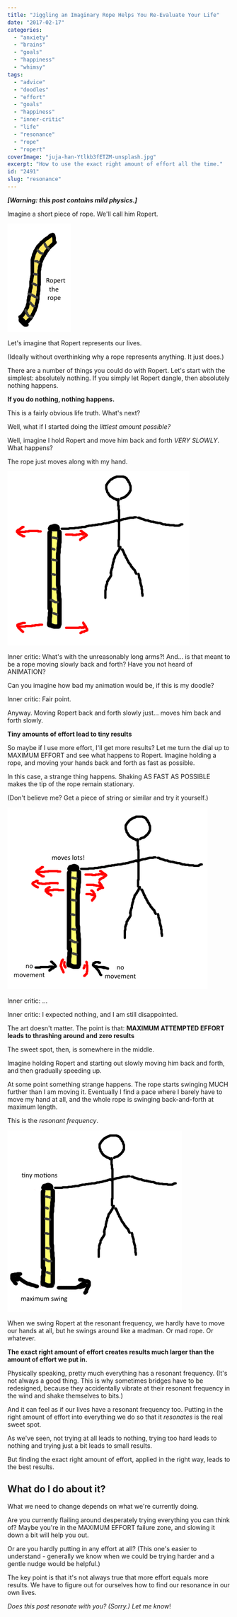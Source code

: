 ```yaml
---
title: "Jiggling an Imaginary Rope Helps You Re-Evaluate Your Life"
date: "2017-02-17"
categories: 
  - "anxiety"
  - "brains"
  - "goals"
  - "happiness"
  - "whimsy"
tags: 
  - "advice"
  - "doodles"
  - "effort"
  - "goals"
  - "happiness"
  - "inner-critic"
  - "life"
  - "resonance"
  - "rope"
  - "ropert"
coverImage: "juja-han-Ytlkb3fETZM-unsplash.jpg"
excerpt: "How to use the exact right amount of effort all the time."
id: "2491"
slug: "resonance"
---
```


**_\[Warning: this post contains mild physics.\]_**

Imagine a short piece of rope. We'll call him Ropert.

![](images/PaintDotNet_2017-02-16_17-06-12.png)

Let's imagine that Ropert represents our lives.

<!--more-->

(Ideally without overthinking why a rope represents anything. It just does.)

There are a number of things you could do with Ropert. Let's start with the simplest: absolutely nothing. If you simply let Ropert dangle, then absolutely nothing happens.

**If you do nothing, nothing happens.**

This is a fairly obvious life truth. What's next?

Well, what if I started doing the _littlest amount possible?_

Well, imagine I hold Ropert and move him back and forth _VERY SLOWLY_. What happens?

The rope just moves along with my hand.

![](images/PaintDotNet_2017-02-16_17-12-07.png)

Inner critic: What's with the unreasonably long arms?! And... is that meant to be a rope moving slowly back and forth? Have you not heard of ANIMATION?

Can you imagine how bad my animation would be, if this is my doodle?

Inner critic: Fair point.

Anyway. Moving Ropert back and forth slowly just... moves him back and forth slowly.

**Tiny amounts of effort lead to tiny results**

So maybe if I use more effort, I'll get more results? Let me turn the dial up to MAXIMUM EFFORT and see what happens to Ropert. Imagine holding a rope, and moving your hands back and forth as fast as possible.

In this case, a strange thing happens. Shaking AS FAST AS POSSIBLE makes the tip of the rope remain stationary.

(Don't believe me? Get a piece of string or similar and try it yourself.)

![](images/PaintDotNet_2017-02-16_17-18-04.png)

Inner critic: ...

Inner critic: I expected nothing, and I am still disappointed.

The art doesn't matter. The point is that: **MAXIMUM ATTEMPTED EFFORT leads to thrashing around and zero results**

The sweet spot, then, is somewhere in the middle.

Imagine holding Ropert and starting out slowly moving him back and forth, and then gradually speeding up.

At some point something strange happens. The rope starts swinging MUCH further than I am moving it. Eventually I find a pace where I barely have to move my hand at all, and the whole rope is swinging back-and-forth at maximum length.

This is the _resonant frequency_.

![](images/PaintDotNet_2017-02-16_17-22-14.png)

When we swing Ropert at the resonant frequency, we hardly have to move our hands at all, but he swings around like a madman. Or mad rope. Or whatever.

**The exact right amount of effort creates results much larger than the amount of effort we put in.**

Physically speaking, pretty much everything has a resonant frequency. (It's not always a good thing. This is why sometimes bridges have to be redesigned, because they accidentally vibrate at their resonant frequency in the wind and shake themselves to bits.)

And it can feel as if our lives have a resonant frequency too. Putting in the right amount of effort into everything we do so that it _resonates_ is the real sweet spot.

As we've seen, not trying at all leads to nothing, trying too hard leads to nothing and trying just a bit leads to small results.

But finding the exact right amount of effort, applied in the right way, leads to the best results.

## What do I do about it?

What we need to change depends on what we're currently doing.

Are you currently flailing around desperately trying everything you can think of? Maybe you're in the MAXIMUM EFFORT failure zone, and slowing it down a bit will help you out.

Or are you hardly putting in any effort at all? (This one's easier to understand - generally we know when we could be trying harder and a gentle nudge would be helpful.)

The key point is that it's not always true that more effort equals more results. We have to figure out for ourselves how to find our resonance in our own lives.

_Does this post resonate with you? (Sorry.) Let me know_!
